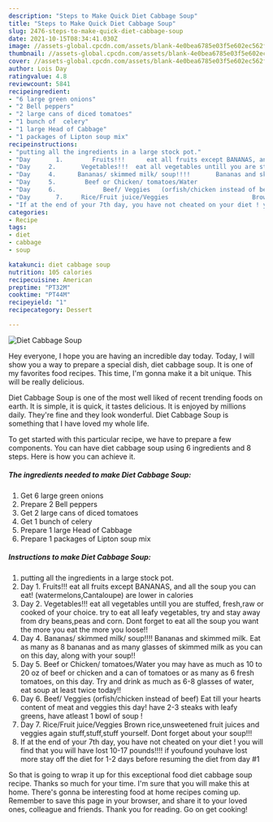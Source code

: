 ```yaml
---
description: "Steps to Make Quick Diet Cabbage Soup"
title: "Steps to Make Quick Diet Cabbage Soup"
slug: 2476-steps-to-make-quick-diet-cabbage-soup
date: 2021-10-15T08:34:41.030Z
image: //assets-global.cpcdn.com/assets/blank-4e0bea6785e03f5e602ec562f230caae08da540cada707380b4fe1bbebba43da.png
thumbnail: //assets-global.cpcdn.com/assets/blank-4e0bea6785e03f5e602ec562f230caae08da540cada707380b4fe1bbebba43da.png
cover: //assets-global.cpcdn.com/assets/blank-4e0bea6785e03f5e602ec562f230caae08da540cada707380b4fe1bbebba43da.png
author: Lois Day
ratingvalue: 4.8
reviewcount: 5841
recipeingredient:
- "6 large green onions"
- "2 Bell peppers"
- "2 large cans of diced tomatoes"
- "1 bunch of  celery"
- "1 large Head of Cabbage"
- "1 packages of Lipton soup mix"
recipeinstructions:
- "putting all the ingredients in a large stock pot."
- "Day       1.        Fruits!!!      eat all fruits except BANANAS, and all the soup you can eat!    (watermelons,Cantaloupe) are lower in calories"
- "Day     2.       Vegetables!!!  eat all vegetables untill you are stuffed, fresh,raw or cooked of your choice. try to eat all leafy vegetables, try and stay away from dry beans,peas and corn. Dont forget to eat all the soup you want the more you eat the more you loose!!"
- "Day     4.      Bananas/ skimmed milk/ soup!!!!       Bananas and skimmed milk. Eat as many as 8 bananas and as many glasses of skimmed milk as you can on this day, along with your soup!!"
- "Day     5.        Beef or Chicken/ tomatoes/Water                    you may have as much as 10 to 20 oz of beef or chicken and a can of tomatoes or as many as 6 fresh tomatoes, on this day. Try and drink as much as 6-8 glasses of water, eat soup at least twice today!!"
- "Day     6.             Beef/ Veggies   (orfish/chicken instead of beef)        Eat till your hearts content of meat and veggies this day! have 2-3 steaks with leafy greens,  have atleast 1 bowl of soup !"
- "Day       7.     Rice/Fruit juice/Veggies                       Brown rice,unsweetened fruit juices and veggies again stuff,stuff,stuff yourself.  Dont forget about your soup!!!"
- "If at the end of your 7th day, you have not cheated on your diet ! you will find that you will have lost 10-17 pounds!!!!     if youfound youhave lost more stay off the diet for 1-2 days before resuming the diet from day #1"
categories:
- Recipe
tags:
- diet
- cabbage
- soup

katakunci: diet cabbage soup 
nutrition: 105 calories
recipecuisine: American
preptime: "PT32M"
cooktime: "PT44M"
recipeyield: "1"
recipecategory: Dessert

---
```



![Diet Cabbage Soup](//assets-global.cpcdn.com/assets/blank-4e0bea6785e03f5e602ec562f230caae08da540cada707380b4fe1bbebba43da.png)

Hey everyone, I hope you are having an incredible day today. Today, I will show you a way to prepare a special dish, diet cabbage soup. It is one of my favorites food recipes. This time, I'm gonna make it a bit unique. This will be really delicious.



Diet Cabbage Soup is one of the most well liked of recent trending foods on earth. It is simple, it is quick, it tastes delicious. It is enjoyed by millions daily. They're fine and they look wonderful. Diet Cabbage Soup is something that I have loved my whole life.


To get started with this particular recipe, we have to prepare a few components. You can have diet cabbage soup using 6 ingredients and 8 steps. Here is how you can achieve it.

<!--inarticleads1-->

##### The ingredients needed to make Diet Cabbage Soup:

1. Get 6 large green onions
1. Prepare 2 Bell peppers
1. Get 2 large cans of diced tomatoes
1. Get 1 bunch of  celery
1. Prepare 1 large Head of Cabbage
1. Prepare 1 packages of Lipton soup mix




<!--inarticleads2-->

##### Instructions to make Diet Cabbage Soup:

1. putting all the ingredients in a large stock pot.
1. Day       1.        Fruits!!!      eat all fruits except BANANAS, and all the soup you can eat!    (watermelons,Cantaloupe) are lower in calories
1. Day     2.       Vegetables!!!  eat all vegetables untill you are stuffed, fresh,raw or cooked of your choice. try to eat all leafy vegetables, try and stay away from dry beans,peas and corn. Dont forget to eat all the soup you want the more you eat the more you loose!!
1. Day     4.      Bananas/ skimmed milk/ soup!!!!       Bananas and skimmed milk. Eat as many as 8 bananas and as many glasses of skimmed milk as you can on this day, along with your soup!!
1. Day     5.        Beef or Chicken/ tomatoes/Water                    you may have as much as 10 to 20 oz of beef or chicken and a can of tomatoes or as many as 6 fresh tomatoes, on this day. Try and drink as much as 6-8 glasses of water, eat soup at least twice today!!
1. Day     6.             Beef/ Veggies   (orfish/chicken instead of beef)        Eat till your hearts content of meat and veggies this day! have 2-3 steaks with leafy greens,  have atleast 1 bowl of soup !
1. Day       7.     Rice/Fruit juice/Veggies                       Brown rice,unsweetened fruit juices and veggies again stuff,stuff,stuff yourself.  Dont forget about your soup!!!
1. If at the end of your 7th day, you have not cheated on your diet ! you will find that you will have lost 10-17 pounds!!!!     if youfound youhave lost more stay off the diet for 1-2 days before resuming the diet from day #1




So that is going to wrap it up for this exceptional food diet cabbage soup recipe. Thanks so much for your time. I'm sure that you will make this at home. There's gonna be interesting food at home recipes coming up. Remember to save this page in your browser, and share it to your loved ones, colleague and friends. Thank you for reading. Go on get cooking!
